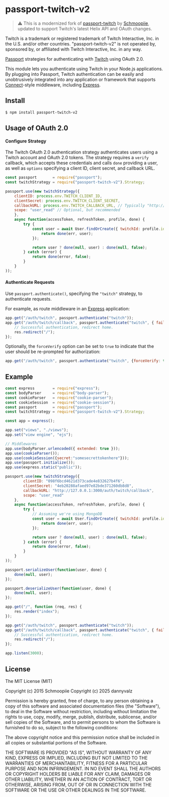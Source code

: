 # passport-twitch-v2
> ⚠️ This is a modernized fork of [passport-twitch](https://github.com/Schmoopiie/passport-twitch) by [Schmoopiie](https://github.com/Schmoopiie), updated to support Twitch's latest Helix API and OAuth changes.

Twitch is a trademark or registered trademark of Twitch Interactive, Inc. in the U.S. and/or other countries. "passport-twitch-v2" is not operated by, sponsored by, or affiliated with Twitch Interactive, Inc. in any way.

[Passport](http://passportjs.org/) strategies for authenticating with [Twitch](http://www.twitch.tv/)
using OAuth 2.0.

This module lets you authenticate using Twitch in your Node.js applications.
By plugging into Passport, Twitch authentication can be easily and
unobtrusively integrated into any application or framework that supports
[Connect](http://www.senchalabs.org/connect/)-style middleware, including
[Express](http://expressjs.com/).

## Install
```bash
$ npm install passport-twitch-v2
```
## Usage of OAuth 2.0

#### Configure Strategy

The Twitch OAuth 2.0 authentication strategy authenticates users using a Twitch
account and OAuth 2.0 tokens. The strategy requires a `verify` callback, which
accepts these credentials and calls `done` providing a user, as well as
`options` specifying a client ID, client secret, and callback URL.

```javascript
const passport       = require("passport");
const twitchStrategy = require("passport-twitch-v2").Strategy;

passport.use(new twitchStrategy({
	clientID: process.env.TWITCH_CLIENT_ID,
	clientSecret: process.env.TWITCH_CLIENT_SECRET,
	callbackURL: process.env.TWITCH_CALLBACK_URL, // Typically "http://127.0.0.1:3000/auth/twitch/callback" in development
    scope: "user_read" // Optional, but recommended
    },
    async function(accessToken, refreshToken, profile, done) {
        try {
            const user = await User.findOrCreate({ twitchId: profile.id }, function (err, user) {
                return done(err, user);
            });

            return user ? done(null, user) : done(null, false);
        } catch (error) {
	    	return done(error, false);
        }
    }
));
```

#### Authenticate Requests

Use `passport.authenticate()`, specifying the `"twitch"` strategy, to
authenticate requests.

For example, as route middleware in an [Express](http://expressjs.com/)
application:

```javascript
app.get("/auth/twitch", passport.authenticate("twitch"));
app.get("/auth/twitch/callback", passport.authenticate("twitch", { failureRedirect: "/" }), function(req, res) {
    // Successful authentication, redirect home.
    res.redirect("/");
});
```

Optionally, the `forceVerify` option can be set to `true` to indicate
that the user should be re-prompted for authorization:

```javascript
app.get("/auth/twitch", passport.authenticate("twitch", {forceVerify: true}));
```

## Example

```javascript
const express        = require("express");
const bodyParser     = require("body-parser");
const cookieParser   = require("cookie-parser");
const cookieSession  = require("cookie-session");
const passport       = require("passport");
const twitchStrategy = require("passport-twitch-v2").Strategy;

const app = express();

app.set("views", "./views");
app.set("view engine", "ejs");

// Middlewares
app.use(bodyParser.urlencoded({ extended: true }));
app.use(cookieParser());
app.use(cookieSession({secret:"somesecrettokenhere"}));
app.use(passport.initialize());
app.use(express.static("public"));

passport.use(new twitchStrategy({
        clientID: "098f6bcd4621d373cade4e832627b4f6",
        clientSecret: "4eb20288afaed97e82bde371260db8d8",
        callbackURL: "http://127.0.0.1:3000/auth/twitch/callback",
        scope: "user_read"
    },
    async function(accessToken, refreshToken, profile, done) {
        try {
            // Assuming we're using MongoDB
            const user = await User.findOrCreate({ twitchId: profile.id }, function (err, user) {
                return done(err, user);
            });

            return user ? done(null, user) : done(null, false);
        } catch (error) {
	    	return done(error, false);
        }
    }
));

passport.serializeUser(function(user, done) {
    done(null, user);
});

passport.deserializeUser(function(user, done) {
    done(null, user);
});

app.get("/", function (req, res) {
    res.render("index");
});

app.get("/auth/twitch", passport.authenticate("twitch"));
app.get("/auth/twitch/callback", passport.authenticate("twitch", { failureRedirect: "/" }), function(req, res) {
    // Successful authentication, redirect home.
    res.redirect("/");
});

app.listen(3000);
```

## License

The MIT License (MIT)

Copyright (c) 2015 Schmoopiie
Copyright (c) 2025 dannyvalz

Permission is hereby granted, free of charge, to any person obtaining a copy
of this software and associated documentation files (the "Software"), to deal
in the Software without restriction, including without limitation the rights
to use, copy, modify, merge, publish, distribute, sublicense, and/or sell
copies of the Software, and to permit persons to whom the Software is
furnished to do so, subject to the following conditions:

The above copyright notice and this permission notice shall be included in
all copies or substantial portions of the Software.

THE SOFTWARE IS PROVIDED "AS IS", WITHOUT WARRANTY OF ANY KIND, EXPRESS OR
IMPLIED, INCLUDING BUT NOT LIMITED TO THE WARRANTIES OF MERCHANTABILITY,
FITNESS FOR A PARTICULAR PURPOSE AND NON INFRINGEMENT. IN NO EVENT SHALL THE
AUTHORS OR COPYRIGHT HOLDERS BE LIABLE FOR ANY CLAIM, DAMAGES OR OTHER
LIABILITY, WHETHER IN AN ACTION OF CONTRACT, TORT OR OTHERWISE, ARISING FROM,
OUT OF OR IN CONNECTION WITH THE SOFTWARE OR THE USE OR OTHER DEALINGS IN
THE SOFTWARE.